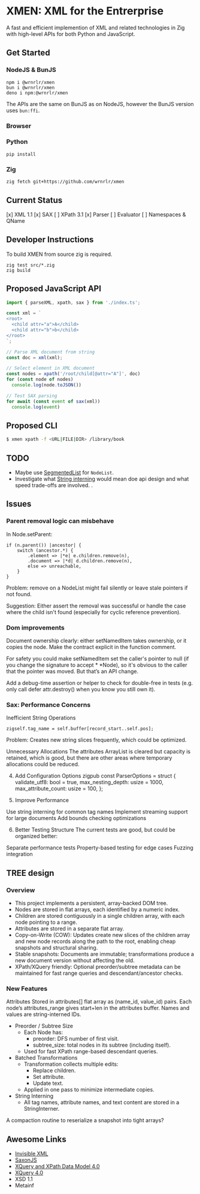 # XMEN: XML for the Entrerprise

A fast and efficient implemention of XML and related technologies in Zig with high-level APIs for both Python and JavaScript.

## Get Started

### NodeJS & BunJS

    npm i @wrnrlr/xmen
    bun i @wrnrlr/xmen
    deno i npm:@wrnrlr/xmen

The APIs are the same on BunJS as on NodeJS, however the BunJS version uses `bun:ffi`.

### Browser


### Python

    pip install

### Zig

    zig fetch git+https://github.com/wrnrlr/xmen

## Current Status

[x] XML 1.1
[x] SAX
[ ] XPath 3.1
    [x] Parser
    [ ] Evaluator
[ ] Namespaces & QName

## Developer Instructions

To build XMEN from source zig is required.

    zig test src/*.zig
    zig build


## Proposed JavaScript API

```typescript
import { parseXML, xpath, sax } from './index.ts';

const xml = `
<root>
  <child attr="a">A</child>
  <child attr="b">b</child>
</root>
`;

// Parse XML document from string
const doc = xml(xml);

// Select element in XML document
const nodes = xpath('/root/child[@attr="A"]', doc)
for (const node of nodes)
  console.log(node.toJSON())

// Test SAX parsing
for await (const event of sax(xml))
  console.log(event)
```

## Proposed CLI

```bash
$ xmen xpath -f <URL|FILE|DIR> /library/book
```

## TODO

* Maybe use [SegmentedList](https://ziglang.org/documentation/master/std/#std.segmented_list.SegmentedList) for `NodeList`.
* Investigate what [String interning](https://en.wikipedia.org/wiki/String_interning) would mean doe api design and what speed trade-offs are involved. .

## Issues

### Parent removal logic can misbehave

In Node.setParent:

    if (n.parent()) |ancestor| {
        switch (ancestor.*) {
            .element => |*e| e.children.remove(n),
            .document => |*d| d.children.remove(n),
            else => unreachable,
        }
    }

Problem: remove on a NodeList might fail silently or leave stale pointers if not found.

Suggestion: Either assert the removal was successful or handle the case where the child isn't found (especially for cyclic reference prevention).


### Dom improvements

Document ownership clearly: either setNamedItem takes ownership, or it copies the node. Make the contract explicit in the function comment.

For safety you could make setNamedItem set the caller's pointer to null (if you change the signature to accept * *Node), so it's obvious to the caller that the pointer was moved. But that’s an API change.

Add a debug-time assertion or helper to check for double-free in tests (e.g. only call defer attr.destroy() when you know you still own it).

### Sax: Performance Concerns

Inefficient String Operations

    zigself.tag_name = self.buffer[record_start..self.pos];

Problem: Creates new string slices frequently, which could be optimized.

Unnecessary Allocations
The attributes ArrayList is cleared but capacity is retained, which is good,
but there are other areas where temporary allocations could be reduced.

4. Add Configuration Options
zigpub const ParserOptions = struct {
    validate_utf8: bool = true,
    max_nesting_depth: usize = 1000,
    max_attribute_count: usize = 100,
};

5. Improve Performance

Use string interning for common tag names
Implement streaming support for large documents
Add bounds checking optimizations

6. Better Testing Structure
The current tests are good, but could be organized better:

Separate performance tests
Property-based testing for edge cases
Fuzzing integration

## TREE design

### Overview
* This project implements a persistent, array-backed DOM tree.
* Nodes are stored in flat arrays, each identified by a numeric index.
* Children are stored contiguously in a single children array, with each node pointing to a range.
* Attributes are stored in a separate flat array.
* Copy-on-Write (COW): Updates create new slices of the children array and new node records along the path to the root, enabling cheap snapshots and structural sharing.
* Stable snapshots: Documents are immutable; transformations produce a new document version without affecting the old.
* XPath/XQuery friendly: Optional preorder/subtree metadata can be maintained for fast range queries and descendant/ancestor checks.

### New Features
Attributes
Stored in attributes[] flat array as (name_id, value_id) pairs.
Each node’s attributes_range gives start+len in the attributes buffer.
Names and values are string-interned IDs.

- Preorder / Subtree Size
  - Each Node has:
    - preorder: DFS number of first visit.
    - subtree_size: total nodes in its subtree (including itself).
  - Used for fast XPath range-based descendant queries.
- Batched Transformations
  - Transformation collects multiple edits:
    - Replace children.
    - Set attribute.
    - Update text.
  - Applied in one pass to minimize intermediate copies.
- String Interning
  - All tag names, attribute names, and text content are stored in a StringInterner.

 A compaction routine to reserialize a snapshot into tight arrays?

## Awesome Links
* [Invisible XML](https://invisiblexml.org/)
* [SaxonJS](https://www.saxonica.com/saxonjs/documentation2/index.html)
* [XQuery and XPath Data Model 4.0](https://qt4cg.org/specifications/xpath-datamodel-40/Overview.html)
* [XQuery 4.0](https://qt4cg.org/specifications/xquery-40/xquery-40.html#id-introduction)
* XSD 1.1
* Metainf

